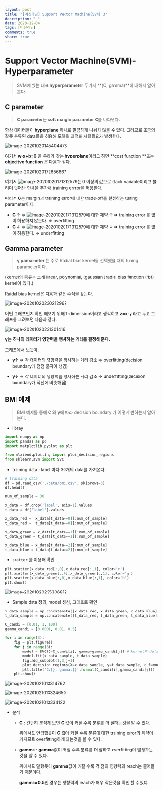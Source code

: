 ```yaml
---
layout: post
title: "[머신러닝] Support Vector Machine(SVM) 3"
description: " "
date: 2020-12-04
tags: [머신러닝]
comments: true
share: true
---
```


# Support Vector Machine(SVM)-Hyperparameter

> SVM에 있는 대표 **hyperparameter** 두가지 **(C, gamma)**에 대해서 알아본다.



## C parameter

> **C parameter**는 **soft margin parameter C**를 나타낸다. 

항상 데이터들이 **hyperplane** 하나로 깔끔하게 나뉘지 않을 수 있다. 그러므로 조금의 잘못 분류된 data들을 허용해 모델을 최적화 시킬필요가 발생한다. 

![image-20201020145404473](https://github.com/colinch4/colinch4.github.io/blob/master/_posts/2020/ML/markdown-images/image-20201020145404473.png?raw=true)

여기서 **w·x+b=0** 을 우리가 찾는 **hyperplane**이라고 하면 **cost function **또는 **objecitve function** 은 다음과 같다.

![image-20201020172656867](https://github.com/colinch4/colinch4.github.io/blob/master/_posts/2020/ML/markdown-images/image-20201020172656867.png?raw=true)

여기서 ![image-20201020171312579](https://github.com/colinch4/colinch4.github.io/blob/master/_posts/2020/ML/markdown-images/image-20201020171312579.png?raw=true)는 0 이상의 값으로 slack variable이라고 불리며 벗어난 만큼을 추가해 training errror을 허용한다. 

따라서 **C**는 margin과 training error에 대한 trade-off를 결정하는 tuning parameter이다.

* **C** ↑ ⇒ ![image-20201020171312579](https://github.com/colinch4/colinch4.github.io/blob/master/_posts/2020/ML/markdown-images/image-20201020171312579.png?raw=true)에 대한 제약 ↑ ⇒ training error 를 많이 허용하지 않는다. ⇒ overfitting
* **C** ↓ ⇒ ![image-20201020171312579](https://github.com/colinch4/colinch4.github.io/blob/master/_posts/2020/ML/markdown-images/image-20201020171312579.png?raw=true)에 대한 제약 ↓ ⇒ training error 를 많이 허용한다. ⇒ underfitting





## Gamma parameter

> **γ pamameter** 는 주로 Radial bias kernel을 선택했을 때의 tuning parameter이다.

(kernel의 종류는 크게 linear, polynomial, (gaussian )radial bias function (rbf) kernel이 있다.)

Raidal bias kernel은 다음과 같은 수식을 갖는다.

![image-20201020230212962](https://github.com/colinch4/colinch4.github.io/blob/master/_posts/2020/ML/markdown-images/image-20201020230212962.png?raw=true)

어떤 그래프인지 확인 해보기 위해 1-dimension이라고 생각하고 **z=x-y** 라고 두고 그래프를 그려보면 다음과 같다.

![image-20201020231301416](https://github.com/colinch4/colinch4.github.io/blob/master/_posts/2020/ML/markdown-images/image-20201020231301416.png?raw=true)

**γ**는 **하나의 데이터가 영향력을 행사하는 거리를 결정해 준다.**

그래프에서 보듯이,

* **γ**↑  ⇒  각 데이터의 영향력을 행사하는 거리 감소 ⇒ overfitting(decision boundary가 점점 굴곡이 생김)

* **γ**↓   ⇒  각 데이터의 영향력을 행사하는 거리 감소 ⇒ underfitting(decision boundary가 직선에 비슷해짐)



## BMI 예제

> BMI 예제를 통해 **C** 와 **γ**에 따라 decision boundary 가 어떻게 변하는지 알아본다.

* libray

```python
import numpy as np
import pandas as pd
import matplotlib.pyplot as plt

from mlxtend.plotting import plot_decision_regions
from sklearn.svm import SVC
```



* training data : label 마다 30개의 data를 가져온다.

```python
# training data
df = pd.read_csv('./data/bmi.csv', skiprows=3)
df.head()

num_of_sample = 30

x_data = df.drop('label', axis=1).values
t_data = df['label'].values

x_data_red =  x_data[t_data==0][:num_of_sample]
t_data_red =  t_data[t_data==0][:num_of_sample]

x_data_green = x_data[t_data==1][:num_of_sample]
t_data_green = t_data[t_data==1][:num_of_sample]

x_data_blue = x_data[t_data==2][:num_of_sample]
t_data_blue = t_data[t_data==2][:num_of_sample]
```



* `scatter` 를 이용해 확인

```python
plt.scatter(x_data_red[:,0],x_data_red[:,1], color='r')
plt.scatter(x_data_green[:,0],x_data_green[:,1], color='g')
plt.scatter(x_data_blue[:,0],x_data_blue[:,1], color='b')
plt.show()
```

![image-20201020235306812](https://github.com/colinch4/colinch4.github.io/blob/master/_posts/2020/ML/markdown-images/image-20201020235306812.png?raw=true)

* Sample data 정의, model 생성, 그래프로 확인

```python
x_data_sample = np.concatenate([x_data_red, x_data_green, x_data_blue], axis=1)
t_data_sample = np.concatenate([t_data_red, t_data_green, t_data_blue], axis=1)

C_candi = [0.01, 1, 100]
gamma_candi = [0.0001, 0.01, 0.5]

for i in range(3):
    fig = plt.figure()
    for j in range(3):
        model = SVC(C=C_candi[i], gamma=gamma_candi[j]) # kernel의 default는 rbf이다.
        model.fit(x_data_sample, t_data_sample)
        fig.add_subplot(1,3,j+1)
        plot_decision_regions(X=x_data_sample, y=t_data_sample, clf=model, legend=None)
        plt.title('C:{}, gamma:{}'.format(C_candi[i],gamma_candi[j]))
    plt.show()
```

![image-20201021013314762](https://github.com/colinch4/colinch4.github.io/blob/master/_posts/2020/ML/markdown-images/image-20201021013314762.png?raw=true)

![image-20201021013324650](https://github.com/colinch4/colinch4.github.io/blob/master/_posts/2020/ML/markdown-images/image-20201021013324650.png?raw=true)

![image-20201021013334122](https://github.com/colinch4/colinch4.github.io/blob/master/_posts/2020/ML/markdown-images/image-20201021013334122.png?raw=true)

* 분석

  * **C** : 간단히 분석해 보면 **C** 값이 커질 수록 분류를 더 잘하는것을 알 수 있다.  

    위에서도 언급했듯이 **C** 값이 커질 수록 분류에 대한 training error의 제약이 커지므로 overfitting하게 되는것을 볼 수 있다.

  * **gamma** : **gamma**값이 커질 수록 분류를 더 잘하고 overfitting이 발생하는 것을 알 수 있다.

    위에서도 말했듯이 **gamma**값이 커질 수록 각 점의 영향력의 reach는 줄어들기 때문이다.

    **gamma=0.5**인 경우는 영향력의 reach가 매우 작은것을 확인 할 수있다.

  
